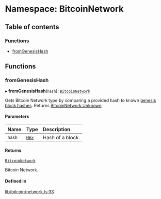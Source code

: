 # Namespace: BitcoinNetwork

## Table of contents

### Functions

- [fromGenesisHash](BitcoinNetwork.md#fromgenesishash)

## Functions

### fromGenesisHash

▸ **fromGenesisHash**(`hash`): [`BitcoinNetwork`](../enums/BitcoinNetwork-1.md)

Gets Bitcoin Network type by comparing a provided hash to known
[genesis block hashes](https://en.bitcoin.it/wiki/Genesis_block).
Returns [BitcoinNetwork.Unknown](../enums/BitcoinNetwork-1.md#unknown)

#### Parameters

| Name | Type | Description |
| :------ | :------ | :------ |
| `hash` | [`Hex`](../classes/Hex.md) | Hash of a block. |

#### Returns

[`BitcoinNetwork`](../enums/BitcoinNetwork-1.md)

Bitcoin Network.

#### Defined in

[lib/bitcoin/network.ts:33](typescript/src/lib/bitcoin/network.ts#L33)
